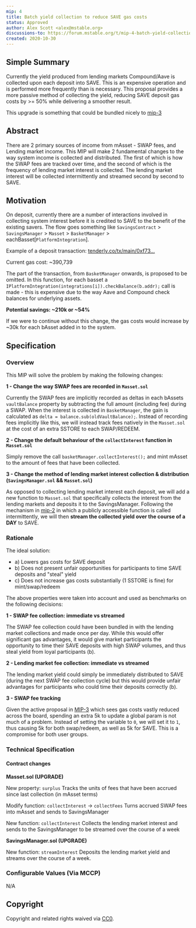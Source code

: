 ```yaml
---
mip: 4
title: Batch yield collection to reduce SAVE gas costs
status: Approved
author: Alex Scott <alex@mstable.org>
discussions-to: https://forum.mstable.org/t/mip-4-batch-yield-collection-to-reduce-save-gas-costs/230
created: 2020-10-30
---
```


## Simple Summary

<!--"If you can't explain it simply, you don't understand it well enough." Simply describe the outcome the proposed changes intends to achieve. This should be non-technical and accessible to a casual community member.-->

Currently the yield produced from lending markets Compound/Aave is collected upon
each deposit into SAVE. This is an expensive operation and is performed more frequently than
is necessary. This proposal provides a more passive method of collecting the yield, reducing
SAVE deposit gas costs by >= 50% while delivering a smoother result.

This upgrade is something that could be bundled nicely to [mip-3](./mip-3)

## Abstract

<!--A short (~200 word) description of the proposed change, the abstract should clearly describe the proposed change. This is what *will* be done if the MIP is implemented, not *why* it should be done or *how* it will be done. If the MIP proposes deploying a new contract, write, "we propose to deploy a new contract that will do x".-->

There are 2 primary sources of income from mAsset - SWAP fees, and Lending market income.
This MIP will make 2 fundamental changes to the way system income is collected and distributed.
The first of which is how the SWAP fees are tracked over time, and the second of which is the frequency
of lending market interest is collected. The lending market interest will be collected intermittently and
streamed second by second to SAVE.

## Motivation

<!--This is the problem statement. This is the *why* of the MIP. It should clearly explain *why* the current state of the protocol is inadequate.  It is critical that you explain *why* the change is needed, if the MIP proposes changing how something is calculated, you must address *why* the current calculation is innaccurate or wrong. This is not the place to describe how the MIP will address the issue!-->

On deposit, currently there are a number of interactions involved in collecting system interest before it is credited
to SAVE to the benefit of the existing savers. The flow goes something like `SavingsContract` > `SavingsManager` > `Masset` >
`BasketManager` > eachBasset[`PlatformIntegration`].

Example of a deposit transaction:
[tenderly.co/tx/main/0xf73...](https://dashboard.tenderly.co/tx/main/0xf730ff62dfe989fda27c18c858e897db31402dff3ab811105fcf20c55829db8f/gas-usage)

Current gas cost: ~390,739

The part of the transaction, from `BasketManager` onwards, is proposed to be omitted. In this function,
for each basset a `IPlatformIntegration(integrations[i]).checkBalance(b.addr);` call is made - this is expensive due to the way
Aave and Compound check balances for underlying assets.

**Potential savings: ~210k or ~54%**

If we were to continue without this change, the gas costs would increase by ~30k for each bAsset added in to the system.

## Specification

<!--The specification should describe the syntax and semantics of any new feature, there are five sections
1. Overview
2. Rationale
3. Technical Specification
4. Test Cases
5. Configurable Values
-->

### Overview

<!--This is a high level overview of *how* the MIP will solve the problem. The overview should clearly describe how the new feature will be implemented.-->

This MIP will solve the problem by making the following changes:

**1 - Change the way SWAP fees are recorded in `Masset.sol`**

Currently the SWAP fees are implicitly recorded as deltas in each bAssets `vaultBalance` property by subtracting
the full amount (including fee) during a SWAP. When the interest is collected in `BasketManager`, the gain is
calculated as `delta = balance.sub(oldVaultBalance);`. Instead of recording fees implicitly like this, we will instead
track fees natively in the `Masset.sol` at the cost of an extra SSTORE to each SWAP/REDEEM.

**2 - Change the default behaviour of the `collectInterest` function in `Masset.sol`**

Simply remove the call `basketManager.collectInterest();` and mint mAsset to the amount of fees that have been collected.

**3 - Change the method of lending market interest collection & distribution (`SavingsManager.sol` && `Masset.sol`)**

As opposed to collecting lending market interest each deposit, we will add a new function to `Masset.sol` that specifically collects
the interest from the lending markets and deposits it to the SavingsManager. Following the mechanism in [mip-2](./mip-2) in which
a publicly accessible function is called intermittently, we will then **stream the collected yield over the course of a DAY** to SAVE.

### Rationale

The ideal solution:

- a) Lowers gas costs for SAVE deposit
- b) Does not present unfair opportunities for participants to time SAVE deposits and "steal" yield
- c) Does not increase gas costs substantially (1 SSTORE is fine) for mint/swap/redeem

The above properties were taken into account and used as benchmarks on the following decisions:

**1 - SWAP fee collection: immediate vs streamed**

The SWAP fee collection could have been bundled in with the lending market collections and made once per day.
While this would offer significant gas advantages, it would give market participants the opportunity to time their
SAVE deposits with high SWAP volumes, and thus steal yield from loyal participants (b).

**2 - Lending market fee collection: immediate vs streamed**

The lending market yield could simply be immediately distributed to SAVE (during the next SWAP fee collection cycle)
but this would provide unfair advantages for participants who could time their deposits correctly (b).

**3 - SWAP fee tracking**

Given the active proposal in [MIP-3](./mip-3) which sees gas costs vastly reduced across the board, spending an extra 5k to
update a global param is not much of a problem. Instead of setting the variable to `0`, we will set it to `1`, thus causing
5k for both swap/redeem, as well as 5k for SAVE. This is a compromise for both user groups.

<!--This is where you explain the reasoning behind how you propose to solve the problem. Why did you propose to implement the change in this way, what were the considerations and trade-offs. The rationale fleshes out what motivated the design and why particular design decisions were made. It should describe alternate designs that were considered and related work. The rationale may also provide evidence of consensus within the community, and should discuss important objections or concerns raised during discussion.-->

### Technical Specification

<!--The technical specification should outline the public API of the changes proposed. That is, changes to any of the interfaces mStable currently exposes or the creations of new ones.-->

#### Contract changes

**Masset.sol (UPGRADE)**

New property: `surplus`
Tracks the units of fees that have been accrued since last collection (in mAsset terms)

Modify function: `collectInterest` -> `collectFees`
Turns accrued SWAP fees into mAsset and sends to SavingsManager

New function: `collectInterest`
Collects the lending market interest and sends to the SavingsManager to
be streamed over the course of a week

**SavingsManager.sol (UPGRADE)**

New function: `streamInterest`
Deposits the lending market yield and streams over the course of a week.

### Configurable Values (Via MCCP)

<!--Please list all values configurable via MCCP under this implementation.-->

N/A

## Copyright

Copyright and related rights waived via [CC0](https://creativecommons.org/publicdomain/zero/1.0/).
